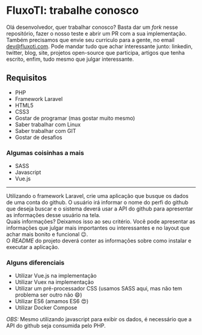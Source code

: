 # FluxoTI: trabalhe conosco

Olá desenvolvedor, quer trabalhar conosco? Basta dar um *fork* nesse repositório, fazer o nosso teste e abrir um PR com a sua implementação.  
Também precisamos que envie seu curriculo para a gente, no email dev@fluxoti.com. Pode mandar tudo que achar interessante junto: linkedin, twitter, blog, site, projetos open-source que participa, artigos que tenha escrito, enfim, tudo mesmo que julgar interessante.

## Requisitos

- PHP
- Framework Laravel
- HTML5
- CSS3
- Gostar de programar (mas gostar muito mesmo)
- Saber trabalhar com Linux
- Saber trabalhar com GIT
- Gostar de desafios

### Algumas coisinhas a mais

- SASS
- Javascript
- Vue.js

---
Utilizando o framework Laravel, crie uma aplicação que busque os dados de uma conta do github. O usuário irá informar o nome do perfi do github que deseja buscar e o sistema deverá usar a API do github para apresentar as informações desse usuário na tela.  
Quais informações? Deixamos isso ao seu critério. Você pode apresentar as informações que julgar mais importantes ou interessantes e no layout que achar mais bonito e funcional :wink:.  
O *README* do projeto deverá conter as informações sobre como instalar e executar a aplicação.

### Alguns diferenciais

- Utilizar Vue.js na implementação
- Utilizar Vuex na implementação
- Utilizar um pré-processador CSS (usamos SASS aqui, mas não tem problema ser outro não :smile:)
- Utilizar ES6 (amamos ES6 :heart_eyes:)
- Utilizar Docker Compose

*OBS:* Mesmo utilizando javascript para exibir os dados, é necessário que a API do github seja consumida pelo PHP.
